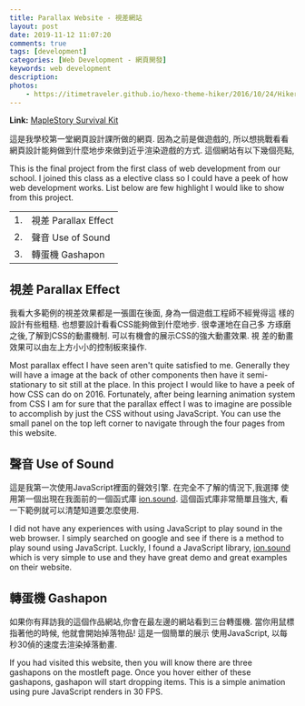 ```yaml
---
title: Parallax Website - 視差網站
layout: post
date: 2019-11-12 11:07:20
comments: true
tags: [development]
categories: [Web Development - 網頁開發]
keywords: web development
description: 
photos:
	- https://itimetraveler.github.io/hexo-theme-hiker/2016/10/24/Hiker%E4%B8%BB%E9%A2%98%E9%A2%84%E8%A7%88/homepage-index.png
---
```


**Link:** [MapleStory Survival Kit](http://www.jcs-profile.com/public/AAU/wnm249/m15/wnm249_final/)

這是我學校第一堂網頁設計課所做的網頁. 因為之前是做遊戲的, 所以想挑戰看看
網頁設計能夠做到什麼地步來做到近乎渲染遊戲的方式. 這個網站有以下幾個亮點,

This is the final project from the first class of web development from our 
school. I joined this class as a elective class so I could have a peek of how 
web development works. List below are few highlight I would like to show from 
this project.

<table>
  <tr>
    <td>1.</td>
    <td>視差 Parallax Effect</td>
  </tr>
  <tr>
    <td>2.</td>
    <td>聲音 Use of Sound</td>
  </tr>
  <tr>
    <td>3.</td>
    <td>轉蛋機 Gashapon</td>
  </tr>
</table>


## 視差 Parallax Effect

我看大多範例的視差效果都是一張圖在後面, 身為一個遊戲工程師不經覺得這
樣的設計有些粗糙. 也想要設計看看CSS能夠做到什麼地步. 很幸運地在自己多
方琢磨之後,了解到CSS的動畫機制. 可以有機會的展示CSS的強大動畫效果. 視
差的動畫效果可以由左上方小小的控制板來操作.

Most parallax effect I have seen aren't quite satisfied to me. Generally they 
will have a image at the back of other components then have it semi-stationary 
to sit still at the place. In this project I would like to have a peek of how 
CSS can do on 2016. Fortunately, after being learning animation system from 
CSS I am for sure that the parallax effect I was to imagine are possible to 
accomplish by just the CSS without using JavaScript. You can use the small 
panel on the top left corner to navigate through the four pages from this website.

## 聲音 Use of Sound

這是我第一次使用JavaScript裡面的聲效引擎. 在完全不了解的情況下,我選擇
使用第一個出現在我面前的一個函式庫
[ion.sound](https://github.com/IonDen/ion.sound).
這個函式庫非常簡單且強大, 看一下範例就可以清楚知道要怎麼使用.

I did not have any experiences with using JavaScript to play sound in the 
web browser. I simply searched on google and see if there is a method to 
play sound using JavaScript. Luckly, I found a JavaScript library, 
[ion.sound](https://github.com/IonDen/ion.sound) 
which is very simple to use and they have great demo and great examples on 
their website.


## 轉蛋機 Gashapon

如果你有拜訪我的這個作品網站,你會在最左邊的網站看到三台轉蛋機. 
當你用鼠標指著他的時候, 他就會開始掉落物品! 這是一個簡單的展示
使用JavaScript, 以每秒30偵的速度去渲染掉落動畫.
  
If you had visited this website, then you will know there are three 
gashapons on the mostleft page. Once you hover either of these gashapons, 
gashapon will start dropping items. This is a simple animation using pure 
JavaScript renders in 30 FPS.
